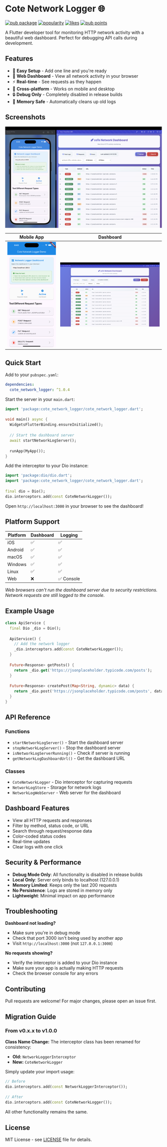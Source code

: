 # Cote Network Logger 🌐

[![pub package](https://img.shields.io/pub/v/cote_network_logger.svg)](https://pub.dev/packages/cote_network_logger)
[![popularity](https://img.shields.io/pub/popularity/cote_network_logger?logo=dart)](https://pub.dev/packages/cote_network_logger/score)
[![likes](https://img.shields.io/pub/likes/cote_network_logger?logo=dart)](https://pub.dev/packages/cote_network_logger/score)
[![pub points](https://img.shields.io/pub/points/cote_network_logger?logo=dart)](https://pub.dev/packages/cote_network_logger/score)

A Flutter developer tool for monitoring HTTP network activity with a beautiful web dashboard. Perfect for debugging API calls during development.

## Features

- 🚀 **Easy Setup** - Add one line and you're ready
- 🎨 **Web Dashboard** - View all network activity in your browser
- ⚡ **Real-time** - See requests as they happen
- 📱 **Cross-platform** - Works on mobile and desktop
- 🔒 **Debug Only** - Completely disabled in release builds
- 💾 **Memory Safe** - Automatically cleans up old logs

## Screenshots

![Cote Network Logger Demo](screenshots/side_by_side.png)

| Mobile App | Dashboard |
|------------|-----------|
| ![Mobile Demo](screenshots/mobile_demo.png) | ![Dashboard](screenshots/dashboard.png) |

## Quick Start

Add to your `pubspec.yaml`:

```yaml
dependencies:
  cote_network_logger: ^1.0.4
```

Start the server in your `main.dart`:

```dart
import 'package:cote_network_logger/cote_network_logger.dart';

void main() async {
  WidgetsFlutterBinding.ensureInitialized();
  
  // Start the dashboard server
  await startNetworkLogServer();
  
  runApp(MyApp());
}
```

Add the interceptor to your Dio instance:

```dart
import 'package:dio/dio.dart';
import 'package:cote_network_logger/cote_network_logger.dart';

final dio = Dio();
dio.interceptors.add(const CoteNetworkLogger());
```

Open `http://localhost:3000` in your browser to see the dashboard!

## Platform Support

| Platform | Dashboard | Logging |
|----------|-----------|---------|
| iOS | ✅ | ✅ |
| Android | ✅ | ✅ |
| macOS | ✅ | ✅ |
| Windows | ✅ | ✅ |
| Linux | ✅ | ✅ |
| Web | ❌ | ✅ Console |

*Web browsers can't run the dashboard server due to security restrictions. Network requests are still logged to the console.*

## Example Usage

```dart
class ApiService {
  final Dio _dio = Dio();
  
  ApiService() {
    // Add the network logger
    _dio.interceptors.add(const CoteNetworkLogger());
  }
  
  Future<Response> getPosts() {
    return _dio.get('https://jsonplaceholder.typicode.com/posts');
  }
  
  Future<Response> createPost(Map<String, dynamic> data) {
    return _dio.post('https://jsonplaceholder.typicode.com/posts', data: data);
  }
}
```

## API Reference

### Functions

- `startNetworkLogServer()` - Start the dashboard server
- `stopNetworkLogServer()` - Stop the dashboard server  
- `isNetworkLogServerRunning()` - Check if server is running
- `getNetworkLogDashboardUrl()` - Get the dashboard URL

### Classes

- `CoteNetworkLogger` - Dio interceptor for capturing requests
- `NetworkLogStore` - Storage for network logs
- `NetworkLogWebServer` - Web server for the dashboard

## Dashboard Features

- View all HTTP requests and responses
- Filter by method, status code, or URL
- Search through request/response data
- Color-coded status codes
- Real-time updates
- Clear logs with one click

## Security & Performance

- **Debug Mode Only**: All functionality is disabled in release builds
- **Local Only**: Server only binds to localhost (127.0.0.1)
- **Memory Limited**: Keeps only the last 200 requests
- **No Persistence**: Logs are stored in memory only
- **Lightweight**: Minimal impact on app performance

## Troubleshooting

**Dashboard not loading?**
- Make sure you're in debug mode
- Check that port 3000 isn't being used by another app
- Visit `http://localhost:3000` (not `127.0.0.1:3000`)

**No requests showing?**
- Verify the interceptor is added to your Dio instance
- Make sure your app is actually making HTTP requests
- Check the browser console for any errors

## Contributing

Pull requests are welcome! For major changes, please open an issue first.

## Migration Guide

### From v0.x.x to v1.0.0

**Class Name Change:**
The interceptor class has been renamed for consistency:
- **Old:** `NetworkLoggerInterceptor`
- **New:** `CoteNetworkLogger`

Simply update your import usage:
```dart
// Before
dio.interceptors.add(const NetworkLoggerInterceptor());

// After  
dio.interceptors.add(const CoteNetworkLogger());
```

All other functionality remains the same.

## License

MIT License - see [LICENSE](LICENSE) file for details.